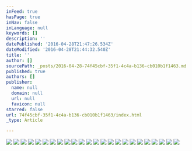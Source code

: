 ```yaml
---
inFeed: true
hasPage: true
inNav: false
inLanguage: null
keywords: []
description: ''
datePublished: '2016-04-28T21:47:26.534Z'
dateModified: '2016-04-28T21:44:32.540Z'
title: ''
author: []
sourcePath: _posts/2016-04-28-74f45cbf-35f1-4c4a-b136-cb010b1f1463.md
published: true
authors: []
publisher:
  name: null
  domain: null
  url: null
  favicon: null
starred: false
url: 74f45cbf-35f1-4c4a-b136-cb010b1f1463/index.html
_type: Article

---
```

![](https://the-grid-user-content.s3-us-west-2.amazonaws.com/8a7aec0d-19a2-49b5-b13d-d3a768ad3ddc.png)
![](https://the-grid-user-content.s3-us-west-2.amazonaws.com/d9464005-849e-4fae-b858-a190aa24f326.png)
![](https://the-grid-user-content.s3-us-west-2.amazonaws.com/cb5a5586-1fe4-4dc2-a273-a75e74c8898b.png)
![](https://the-grid-user-content.s3-us-west-2.amazonaws.com/1b2f8e58-cfd9-438a-9ab6-f3849a486107.png)
![](https://the-grid-user-content.s3-us-west-2.amazonaws.com/f81ed1ee-0461-4a5c-b2c5-ab6e06e548f7.png)
![](https://the-grid-user-content.s3-us-west-2.amazonaws.com/52ab36b3-af7c-4c6f-bf1e-159d605d8255.png)
![](https://the-grid-user-content.s3-us-west-2.amazonaws.com/eb04f58a-c086-49fb-8057-269756a592e6.png)
![](https://the-grid-user-content.s3-us-west-2.amazonaws.com/c5da650f-406a-407f-b681-c18e1382a438.png)
![](https://the-grid-user-content.s3-us-west-2.amazonaws.com/6f075241-dc39-4cc1-9620-301e32e2f14c.png)
![](https://the-grid-user-content.s3-us-west-2.amazonaws.com/77855a3f-8136-430a-92eb-0e51860f7f83.png)
![](https://the-grid-user-content.s3-us-west-2.amazonaws.com/a42d529b-94e1-4911-ab26-72058a6baac5.png)
![](https://the-grid-user-content.s3-us-west-2.amazonaws.com/31f73c98-f7a9-499e-8468-c0431b9941ba.jpg)
![](https://the-grid-user-content.s3-us-west-2.amazonaws.com/386f214e-b9c3-45cf-a6a6-78ff1035cacb.jpg)
![](https://the-grid-user-content.s3-us-west-2.amazonaws.com/96c30e18-bab0-4d9c-af5a-ae52c7c0a7c8.jpg)
![](https://the-grid-user-content.s3-us-west-2.amazonaws.com/94c6144f-a110-4390-aae7-84e4b04b367e.jpg)
![](https://the-grid-user-content.s3-us-west-2.amazonaws.com/de61b748-6270-41e1-aac0-ad0780a5e069.jpg)
![](https://the-grid-user-content.s3-us-west-2.amazonaws.com/65c668d0-ee94-4ee2-b6f0-6d9dfb933d3b.jpg)
![](https://the-grid-user-content.s3-us-west-2.amazonaws.com/397cac80-ea5f-443e-ab66-d41f2c70b778.jpg)
![](https://the-grid-user-content.s3-us-west-2.amazonaws.com/9d962ed8-8f3c-4f04-902a-7db52653a4e9.jpg)
![](https://the-grid-user-content.s3-us-west-2.amazonaws.com/b24bb325-5523-41b7-9c1e-7b1be8572a2e.jpg)
![](https://the-grid-user-content.s3-us-west-2.amazonaws.com/a628eca4-fc9c-41c4-8c0e-e6411ab21937.jpg)
![](https://the-grid-user-content.s3-us-west-2.amazonaws.com/f1f25565-a5d7-4332-b305-bfa0d7ebabea.jpg)
![](https://the-grid-user-content.s3-us-west-2.amazonaws.com/b0f6b855-4bdf-4596-8648-2e3b38761ddf.jpg)
![](https://the-grid-user-content.s3-us-west-2.amazonaws.com/ac7690b4-6d99-47c6-ad06-388738c0d866.jpg)
